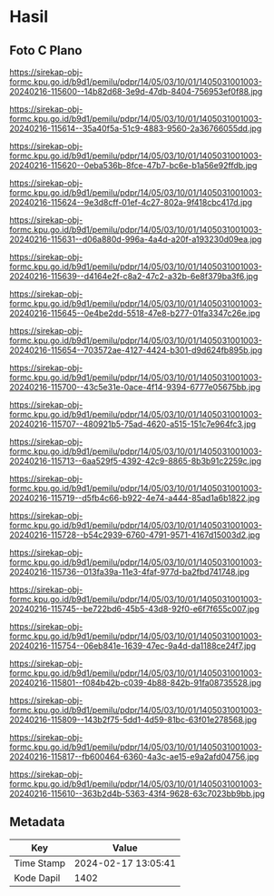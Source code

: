 # Hasil

## Foto C Plano

https://sirekap-obj-formc.kpu.go.id/b9d1/pemilu/pdpr/14/05/03/10/01/1405031001003-20240216-115600--14b82d68-3e9d-47db-8404-756953ef0f88.jpg

https://sirekap-obj-formc.kpu.go.id/b9d1/pemilu/pdpr/14/05/03/10/01/1405031001003-20240216-115614--35a40f5a-51c9-4883-9560-2a36766055dd.jpg

https://sirekap-obj-formc.kpu.go.id/b9d1/pemilu/pdpr/14/05/03/10/01/1405031001003-20240216-115620--0eba536b-8fce-47b7-bc6e-b1a56e92ffdb.jpg

https://sirekap-obj-formc.kpu.go.id/b9d1/pemilu/pdpr/14/05/03/10/01/1405031001003-20240216-115624--9e3d8cff-01ef-4c27-802a-9f418cbc417d.jpg

https://sirekap-obj-formc.kpu.go.id/b9d1/pemilu/pdpr/14/05/03/10/01/1405031001003-20240216-115631--d06a880d-996a-4a4d-a20f-a193230d09ea.jpg

https://sirekap-obj-formc.kpu.go.id/b9d1/pemilu/pdpr/14/05/03/10/01/1405031001003-20240216-115639--d4164e2f-c8a2-47c2-a32b-6e8f379ba3f6.jpg

https://sirekap-obj-formc.kpu.go.id/b9d1/pemilu/pdpr/14/05/03/10/01/1405031001003-20240216-115645--0e4be2dd-5518-47e8-b277-01fa3347c26e.jpg

https://sirekap-obj-formc.kpu.go.id/b9d1/pemilu/pdpr/14/05/03/10/01/1405031001003-20240216-115654--703572ae-4127-4424-b301-d9d624fb895b.jpg

https://sirekap-obj-formc.kpu.go.id/b9d1/pemilu/pdpr/14/05/03/10/01/1405031001003-20240216-115700--43c5e31e-0ace-4f14-9394-6777e05675bb.jpg

https://sirekap-obj-formc.kpu.go.id/b9d1/pemilu/pdpr/14/05/03/10/01/1405031001003-20240216-115707--480921b5-75ad-4620-a515-151c7e964fc3.jpg

https://sirekap-obj-formc.kpu.go.id/b9d1/pemilu/pdpr/14/05/03/10/01/1405031001003-20240216-115713--6aa529f5-4392-42c9-8865-8b3b91c2259c.jpg

https://sirekap-obj-formc.kpu.go.id/b9d1/pemilu/pdpr/14/05/03/10/01/1405031001003-20240216-115719--d5fb4c66-b922-4e74-a444-85ad1a6b1822.jpg

https://sirekap-obj-formc.kpu.go.id/b9d1/pemilu/pdpr/14/05/03/10/01/1405031001003-20240216-115728--b54c2939-6760-4791-9571-4167d15003d2.jpg

https://sirekap-obj-formc.kpu.go.id/b9d1/pemilu/pdpr/14/05/03/10/01/1405031001003-20240216-115736--013fa39a-11e3-4faf-977d-ba2fbd741748.jpg

https://sirekap-obj-formc.kpu.go.id/b9d1/pemilu/pdpr/14/05/03/10/01/1405031001003-20240216-115745--be722bd6-45b5-43d8-92f0-e6f7f655c007.jpg

https://sirekap-obj-formc.kpu.go.id/b9d1/pemilu/pdpr/14/05/03/10/01/1405031001003-20240216-115754--06eb841e-1639-47ec-9a4d-da1188ce24f7.jpg

https://sirekap-obj-formc.kpu.go.id/b9d1/pemilu/pdpr/14/05/03/10/01/1405031001003-20240216-115801--f084b42b-c039-4b88-842b-91fa08735528.jpg

https://sirekap-obj-formc.kpu.go.id/b9d1/pemilu/pdpr/14/05/03/10/01/1405031001003-20240216-115809--143b2f75-5dd1-4d59-81bc-63f01e278568.jpg

https://sirekap-obj-formc.kpu.go.id/b9d1/pemilu/pdpr/14/05/03/10/01/1405031001003-20240216-115817--fb600464-6360-4a3c-ae15-e9a2afd04756.jpg

https://sirekap-obj-formc.kpu.go.id/b9d1/pemilu/pdpr/14/05/03/10/01/1405031001003-20240216-115610--363b2d4b-5363-43f4-9628-63c7023bb9bb.jpg


## Metadata

| Key        | Value               |
| ---------- | ------------------- |
| Time Stamp | 2024-02-17 13:05:41 |
| Kode Dapil | 1402                |



